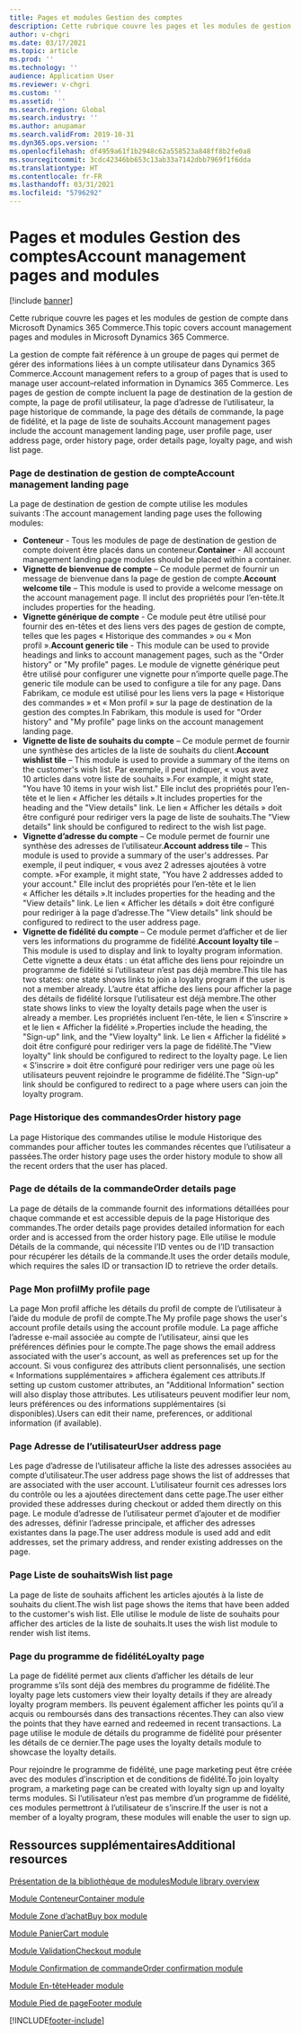 ```yaml
---
title: Pages et modules Gestion des comptes
description: Cette rubrique couvre les pages et les modules de gestion de compte dans Microsoft Dynamics 365 Commerce.
author: v-chgri
ms.date: 03/17/2021
ms.topic: article
ms.prod: ''
ms.technology: ''
audience: Application User
ms.reviewer: v-chgri
ms.custom: ''
ms.assetid: ''
ms.search.region: Global
ms.search.industry: ''
ms.author: anupamar
ms.search.validFrom: 2019-10-31
ms.dyn365.ops.version: ''
ms.openlocfilehash: df4959a61f1b2948c62a558523a848ff8b2fe0a8
ms.sourcegitcommit: 3cdc42346bb653c13ab33a7142dbb7969f1f6dda
ms.translationtype: HT
ms.contentlocale: fr-FR
ms.lasthandoff: 03/31/2021
ms.locfileid: "5796292"
---
```

# <a name="account-management-pages-and-modules"></a><span data-ttu-id="f85ba-103">Pages et modules Gestion des comptes</span><span class="sxs-lookup"><span data-stu-id="f85ba-103">Account management pages and modules</span></span>

[!include [banner](includes/banner.md)]

<span data-ttu-id="f85ba-104">Cette rubrique couvre les pages et les modules de gestion de compte dans Microsoft Dynamics 365 Commerce.</span><span class="sxs-lookup"><span data-stu-id="f85ba-104">This topic covers account management pages and modules in Microsoft Dynamics 365 Commerce.</span></span>

<span data-ttu-id="f85ba-105">La gestion de compte fait référence à un groupe de pages qui permet de gérer des informations liées à un compte utilisateur dans Dynamics 365 Commerce.</span><span class="sxs-lookup"><span data-stu-id="f85ba-105">Account management refers to a group of pages that is used to manage user account–related information in Dynamics 365 Commerce.</span></span> <span data-ttu-id="f85ba-106">Les pages de gestion de compte incluent la page de destination de la gestion de compte, la page de profil utilisateur, la page d’adresse de l’utilisateur, la page historique de commande, la page des détails de commande, la page de fidélité, et la page de liste de souhaits.</span><span class="sxs-lookup"><span data-stu-id="f85ba-106">Account management pages include the account management landing page, user profile page, user address page, order history page, order details page, loyalty page, and wish list page.</span></span>

### <a name="account-management-landing-page"></a><span data-ttu-id="f85ba-107">Page de destination de gestion de compte</span><span class="sxs-lookup"><span data-stu-id="f85ba-107">Account management landing page</span></span>

<span data-ttu-id="f85ba-108">La page de destination de gestion de compte utilise les modules suivants :</span><span class="sxs-lookup"><span data-stu-id="f85ba-108">The account management landing page uses the following modules:</span></span>

- <span data-ttu-id="f85ba-109">**Conteneur** - Tous les modules de page de destination de gestion de compte doivent être placés dans un conteneur.</span><span class="sxs-lookup"><span data-stu-id="f85ba-109">**Container** - All account management landing page modules should be placed within a container.</span></span> 
- <span data-ttu-id="f85ba-110">**Vignette de bienvenue de compte** – Ce module permet de fournir un message de bienvenue dans la page de gestion de compte.</span><span class="sxs-lookup"><span data-stu-id="f85ba-110">**Account welcome tile** – This module is used to provide a welcome message on the account management page.</span></span> <span data-ttu-id="f85ba-111">Il inclut des propriétés pour l’en-tête.</span><span class="sxs-lookup"><span data-stu-id="f85ba-111">It includes properties for the heading.</span></span>
- <span data-ttu-id="f85ba-112">**Vignette générique de compte** - Ce module peut être utilisé pour fournir des en-têtes et des liens vers des pages de gestion de compte, telles que les pages « Historique des commandes » ou « Mon profil ».</span><span class="sxs-lookup"><span data-stu-id="f85ba-112">**Account generic tile** - This module can be used to provide headings and links to account management pages, such as the "Order history" or "My profile" pages.</span></span> <span data-ttu-id="f85ba-113">Le module de vignette générique peut être utilisé pour configurer une vignette pour n’importe quelle page.</span><span class="sxs-lookup"><span data-stu-id="f85ba-113">The generic tile module can be used to configure a tile for any page.</span></span> <span data-ttu-id="f85ba-114">Dans Fabrikam, ce module est utilisé pour les liens vers la page « Historique des commandes » et « Mon profil » sur la page de destination de la gestion des comptes.</span><span class="sxs-lookup"><span data-stu-id="f85ba-114">In Fabrikam, this module is used for "Order history" and "My profile" page links on the account management landing page.</span></span>
- <span data-ttu-id="f85ba-115">**Vignette de liste de souhaits du compte** – Ce module permet de fournir une synthèse des articles de la liste de souhaits du client.</span><span class="sxs-lookup"><span data-stu-id="f85ba-115">**Account wishlist tile** – This module is used to provide a summary of the items on the customer's wish list.</span></span> <span data-ttu-id="f85ba-116">Par exemple, il peut indiquer, « vous avez 10 articles dans votre liste de souhaits ».</span><span class="sxs-lookup"><span data-stu-id="f85ba-116">For example, it might state, "You have 10 items in your wish list."</span></span> <span data-ttu-id="f85ba-117">Elle inclut des propriétés pour l’en-tête et le lien « Afficher les détails ».</span><span class="sxs-lookup"><span data-stu-id="f85ba-117">It includes properties for the heading and the "View details" link.</span></span> <span data-ttu-id="f85ba-118">Le lien « Afficher les détails » doit être configuré pour rediriger vers la page de liste de souhaits.</span><span class="sxs-lookup"><span data-stu-id="f85ba-118">The "View details" link should be configured to redirect to the wish list page.</span></span> 
- <span data-ttu-id="f85ba-119">**Vignette d’adresse du compte** – Ce module permet de fournir une synthèse des adresses de l’utilisateur.</span><span class="sxs-lookup"><span data-stu-id="f85ba-119">**Account address tile** – This module is used to provide a summary of the user's addresses.</span></span> <span data-ttu-id="f85ba-120">Par exemple, il peut indiquer, « vous avez 2 adresses ajoutées à votre compte. »</span><span class="sxs-lookup"><span data-stu-id="f85ba-120">For example, it might state, "You have 2 addresses added to your account."</span></span> <span data-ttu-id="f85ba-121">Elle inclut des propriétés pour l’en-tête et le lien « Afficher les détails ».</span><span class="sxs-lookup"><span data-stu-id="f85ba-121">It includes properties for the heading and the "View details" link.</span></span> <span data-ttu-id="f85ba-122">Le lien « Afficher les détails » doit être configuré pour rediriger à la page d’adresse.</span><span class="sxs-lookup"><span data-stu-id="f85ba-122">The "View details" link should be configured to redirect to the user address page.</span></span>
- <span data-ttu-id="f85ba-123">**Vignette de fidélité du compte** – Ce module permet d’afficher et de lier vers les informations du programme de fidélité.</span><span class="sxs-lookup"><span data-stu-id="f85ba-123">**Account loyalty tile** – This module is used to display and link to loyalty program information.</span></span> <span data-ttu-id="f85ba-124">Cette vignette a deux états : un état affiche des liens pour rejoindre un programme de fidélité si l’utilisateur n’est pas déjà membre.</span><span class="sxs-lookup"><span data-stu-id="f85ba-124">This tile has two states: one state shows links to join a loyalty program if the user is not a member already.</span></span> <span data-ttu-id="f85ba-125">L’autre état affiche des liens pour afficher la page des détails de fidélité lorsque l’utilisateur est déjà membre.</span><span class="sxs-lookup"><span data-stu-id="f85ba-125">The other state shows links to view the loyalty details page when the user is already a member.</span></span> <span data-ttu-id="f85ba-126">Les propriétés incluent l’en-tête, le lien « S’inscrire » et le lien « Afficher la fidélité ».</span><span class="sxs-lookup"><span data-stu-id="f85ba-126">Properties include the heading, the "Sign-up" link, and the "View loyalty" link.</span></span> <span data-ttu-id="f85ba-127">Le lien « Afficher la fidélité » doit être configuré pour rediriger vers la page de fidélité.</span><span class="sxs-lookup"><span data-stu-id="f85ba-127">The "View loyalty" link should be configured to redirect to the loyalty page.</span></span> <span data-ttu-id="f85ba-128">Le lien « S’inscrire » doit être configuré pour rediriger vers une page où les utilisateurs peuvent rejoindre le programme de fidélité.</span><span class="sxs-lookup"><span data-stu-id="f85ba-128">The "Sign-up" link should be configured to redirect to a page where users can join the loyalty program.</span></span> 

### <a name="order-history-page"></a><span data-ttu-id="f85ba-129">Page Historique des commandes</span><span class="sxs-lookup"><span data-stu-id="f85ba-129">Order history page</span></span>

<span data-ttu-id="f85ba-130">La page Historique des commandes utilise le module Historique des commandes pour afficher toutes les commandes récentes que l’utilisateur a passées.</span><span class="sxs-lookup"><span data-stu-id="f85ba-130">The order history page uses the order history module to show all the recent orders that the user has placed.</span></span>

### <a name="order-details-page"></a><span data-ttu-id="f85ba-131">Page de détails de la commande</span><span class="sxs-lookup"><span data-stu-id="f85ba-131">Order details page</span></span>

<span data-ttu-id="f85ba-132">La page de détails de la commande fournit des informations détaillées pour chaque commande et est accessible depuis de la page Historique des commandes.</span><span class="sxs-lookup"><span data-stu-id="f85ba-132">The order details page provides detailed information for each order and is accessed from the order history page.</span></span> <span data-ttu-id="f85ba-133">Elle utilise le module Détails de la commande, qui nécessite l’ID ventes ou de l’ID transaction pour récupérer les détails de la commande.</span><span class="sxs-lookup"><span data-stu-id="f85ba-133">It uses the order details module, which requires the sales ID or transaction ID to retrieve the order details.</span></span>

### <a name="my-profile-page"></a><span data-ttu-id="f85ba-134">Page Mon profil</span><span class="sxs-lookup"><span data-stu-id="f85ba-134">My profile page</span></span>

<span data-ttu-id="f85ba-135">La page Mon profil affiche les détails du profil de compte de l’utilisateur à l’aide du module de profil de compte.</span><span class="sxs-lookup"><span data-stu-id="f85ba-135">The My profile page shows the user's account profile details using the account profile module.</span></span> <span data-ttu-id="f85ba-136">La page affiche l’adresse e-mail associée au compte de l’utilisateur, ainsi que les préférences définies pour le compte.</span><span class="sxs-lookup"><span data-stu-id="f85ba-136">The page shows the email address associated with the user's account, as well as preferences set up for the account.</span></span> <span data-ttu-id="f85ba-137">Si vous configurez des attributs client personnalisés, une section « Informations supplémentaires » affichera également ces attributs.</span><span class="sxs-lookup"><span data-stu-id="f85ba-137">If setting up custom customer attributes, an "Additional Information" section will also display those attributes.</span></span> <span data-ttu-id="f85ba-138">Les utilisateurs peuvent modifier leur nom, leurs préférences ou des informations supplémentaires (si disponibles).</span><span class="sxs-lookup"><span data-stu-id="f85ba-138">Users can edit their name, preferences, or additional information (if available).</span></span>

### <a name="user-address-page"></a><span data-ttu-id="f85ba-139">Page Adresse de l’utilisateur</span><span class="sxs-lookup"><span data-stu-id="f85ba-139">User address page</span></span>

<span data-ttu-id="f85ba-140">Les page d’adresse de l’utilisateur affiche la liste des adresses associées au compte d’utilisateur.</span><span class="sxs-lookup"><span data-stu-id="f85ba-140">The user address page shows the list of addresses that are associated with the user account.</span></span> <span data-ttu-id="f85ba-141">L’utilisateur fournit ces adresses lors du contrôle ou les a ajoutées directement dans cette page.</span><span class="sxs-lookup"><span data-stu-id="f85ba-141">The user either provided these addresses during checkout or added them directly on  this page.</span></span> <span data-ttu-id="f85ba-142">Le module d’adresse de l’utilisateur permet d’ajouter et de modifier des adresses, définir l’adresse principale, et afficher des adresses existantes dans la page.</span><span class="sxs-lookup"><span data-stu-id="f85ba-142">The user address module is used add and edit addresses, set the primary address, and render existing addresses on the page.</span></span>

### <a name="wish-list-page"></a><span data-ttu-id="f85ba-143">Page Liste de souhaits</span><span class="sxs-lookup"><span data-stu-id="f85ba-143">Wish list page</span></span>

<span data-ttu-id="f85ba-144">La page de liste de souhaits affichent les articles ajoutés à la liste de souhaits du client.</span><span class="sxs-lookup"><span data-stu-id="f85ba-144">The wish list page shows the items that have been added to the customer's wish list.</span></span> <span data-ttu-id="f85ba-145">Elle utilise le module de liste de souhaits pour afficher des articles de la liste de souhaits.</span><span class="sxs-lookup"><span data-stu-id="f85ba-145">It uses the wish list module to render wish list items.</span></span>

### <a name="loyalty-page"></a><span data-ttu-id="f85ba-146">Page du programme de fidélité</span><span class="sxs-lookup"><span data-stu-id="f85ba-146">Loyalty page</span></span>

<span data-ttu-id="f85ba-147">La page de fidélité permet aux clients d’afficher les détails de leur programme s’ils sont déjà des membres du programme de fidélité.</span><span class="sxs-lookup"><span data-stu-id="f85ba-147">The loyalty page lets customers view their loyalty details if they are already loyalty program members.</span></span> <span data-ttu-id="f85ba-148">Ils peuvent également afficher les points qu’il a acquis ou remboursés dans des transactions récentes.</span><span class="sxs-lookup"><span data-stu-id="f85ba-148">They can also view the points that they have earned and redeemed in recent transactions.</span></span> <span data-ttu-id="f85ba-149">La page utilise le module de détails du programme de fidélité pour présenter les détails de ce dernier.</span><span class="sxs-lookup"><span data-stu-id="f85ba-149">The page uses the loyalty details module to showcase the loyalty details.</span></span> 

<span data-ttu-id="f85ba-150">Pour rejoindre le programme de fidélité, une page marketing peut être créée avec des modules d’inscription et de conditions de fidélité.</span><span class="sxs-lookup"><span data-stu-id="f85ba-150">To join loyalty program, a marketing page can be created with loyalty sign up and loyalty terms modules.</span></span> <span data-ttu-id="f85ba-151">Si l’utilisateur n’est pas membre d’un programme de fidélité, ces modules permettront à l’utilisateur de s’inscrire.</span><span class="sxs-lookup"><span data-stu-id="f85ba-151">If the user is not a member of a loyalty program, these modules will enable the user to sign up.</span></span>

## <a name="additional-resources"></a><span data-ttu-id="f85ba-152">Ressources supplémentaires</span><span class="sxs-lookup"><span data-stu-id="f85ba-152">Additional resources</span></span>

[<span data-ttu-id="f85ba-153">Présentation de la bibliothèque de modules</span><span class="sxs-lookup"><span data-stu-id="f85ba-153">Module library overview</span></span>](starter-kit-overview.md)

[<span data-ttu-id="f85ba-154">Module Conteneur</span><span class="sxs-lookup"><span data-stu-id="f85ba-154">Container module</span></span>](add-container-module.md)

[<span data-ttu-id="f85ba-155">Module Zone d’achat</span><span class="sxs-lookup"><span data-stu-id="f85ba-155">Buy box module</span></span>](add-buy-box.md)

[<span data-ttu-id="f85ba-156">Module Panier</span><span class="sxs-lookup"><span data-stu-id="f85ba-156">Cart module</span></span>](add-cart-module.md)

[<span data-ttu-id="f85ba-157">Module Validation</span><span class="sxs-lookup"><span data-stu-id="f85ba-157">Checkout module</span></span>](add-checkout-module.md)

[<span data-ttu-id="f85ba-158">Module Confirmation de commande</span><span class="sxs-lookup"><span data-stu-id="f85ba-158">Order confirmation module</span></span>](order-confirmation-module.md)

[<span data-ttu-id="f85ba-159">Module En-tête</span><span class="sxs-lookup"><span data-stu-id="f85ba-159">Header module</span></span>](author-header-module.md)

[<span data-ttu-id="f85ba-160">Module Pied de page</span><span class="sxs-lookup"><span data-stu-id="f85ba-160">Footer module</span></span>](author-footer-module.md)


[!INCLUDE[footer-include](../includes/footer-banner.md)]